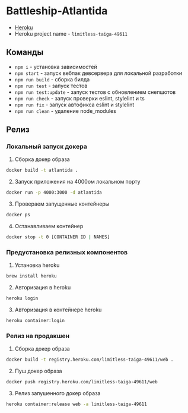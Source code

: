 # Battleship-Atlantida

- [Heroku](https://limitless-taiga-49611.herokuapp.com/)
- Heroku project name - `limitless-taiga-49611`
## Команды

- `npm i` - установка зависимостей
- `npm start` - запуск вебпак девсервера для локальной разработки
- `npm run build` - сборка билда
- `npm run test` - запуск тестов
- `npm run test:update` - запуск тестов с обновлением снепшотов
- `npm run check` - запуск проверки eslint, stylelint и ts
- `npm run fix` - запуск автофикса eslint и stylelint
- `npm run clean` - удаление node_modules

## Релиз

### Локальный запуск докера
1. Сборка докер образа
```bash
docker build -t atlantida .
```
2. Запуск приложения на 4000ом локальном порту
```bash
docker run -p 4000:3000 -d atlantida
```
3. Провераем запущенные контейнеры
```bash
docker ps
```
4. Останавливаем контейнер
```bash
docker stop -t 0 [CONTAINER ID | NAMES]
```

### Предустановка релизных компонентов
1. Установка heroku
```bash
brew install heroku
```
2. Авторизация в heroku
```bash
heroku login
```
3. Авторизация в контейнере heroku
```bash
heroku container:login
```

### Релиз на продакшен

1. Сборка докер образа
```bash
docker build -t registry.heroku.com/limitless-taiga-49611/web .
```
2. Пуш докер образа
```bash
docker push registry.heroku.com/limitless-taiga-49611/web
```
3. Релиз запушенного докер образа
```bash
heroku container:release web -a limitless-taiga-49611
```